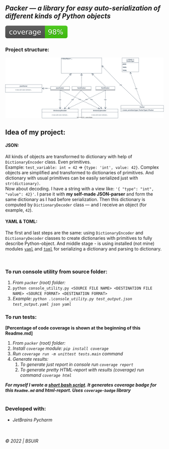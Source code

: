 ## ___Packer__ — a library for easy auto-serialization of different kinds of Python objects_

![alt Unittest coverage result](coverage.svg)
&nbsp;

### Project structure:

![](scheme.svg)

## Idea of my project:

#### JSON:

All kinds of objects are transformed to dictionary with help of `DictionaryEncoder` class. Even primitives.   
Example: `test_variable: int = 42` => `{type: 'int', value: 42}`. Complex objects are simplified and transformed to
dictionaries of primitives. And dictionary with usual primitives can be easily serialized just with `str(dictionary)`.  
Now about decoding. I have a string with a view like: `'{ "type": "int", "value": 42}'`. I parse it with __my self-made
JSON-parser__ and form the same dictionary as I had before serialization. Then this dictionary is computed
by `DictionaryDecoder` class — and I receive an object (for example, `42`).

#### YAML & TOML:

The first and last steps are the same: using `DictionaryEncoder` and `DictionaryDecoder` classes to create dictionaries
with primitives to fully describe Python-object. And middle stage - is using installed (not mine)
modules [`yaml`](https://pyyaml.org/) and [`toml`](https://pypi.org/project/toml/) for serializing a dictionary and
parsing to dictionary.

&nbsp;

### To run console utility from source folder:

1. _From `packer` (root) folder:_
2. `python console_utility.py <SOURCE FILE NAME> <DESTINATION FILE NAME> <SOURCE FORMAT> <DESTINATION FORMAT>`
3. _Example: `python .\console_utility.py test_output.json test_output.yaml json yaml`_

### To run tests:

__[Percentage of code coverage is shown at the beginning of this Readme.md]__

1. _From `packer` (root) folder:_
2. _Install `coverage` module: `pip install coverage`_
3. _Run `coverage run -m unittest tests.main` command_
4. _Generate results:_
    1. _To generate just report in console run `coverage report`_
    2. _To generate pretty HTML-report with results (coverage) run command `coverage html`_

___For myself I wrote a [short bash script](test.sh). It generates coverage badge for this `Readme.md` and html-report.
Uses `coverage-badge` library___  
&nbsp;

### Developed with:

* _JetBrains Pycharm_

&nbsp;

###### © 2022 | BSUIR

